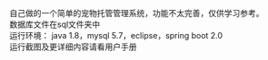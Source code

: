 自己做的一个简单的宠物托管管理系统，功能不太完善，仅供学习参考。           
数据库文件在sql文件夹中                                                                                                                                                                   
  运行环境：
    java 1.8，mysql 5.7，eclipse，spring boot 2.0        
  运行截图及更详细内容请看用户手册
